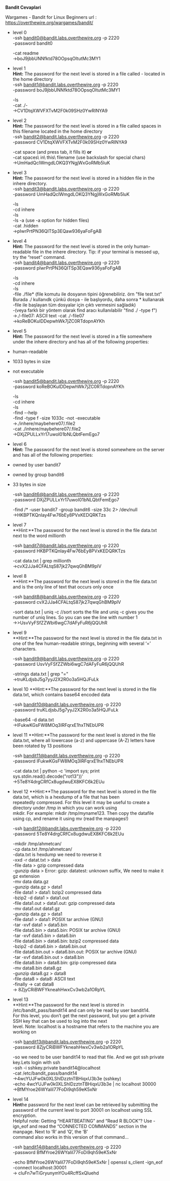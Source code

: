 **Bandit Cevaplari**

Wargames - Bandit for Linux Beginners
url : https://overthewire.org/wargames/bandit/



* level 0  
	-ssh bandit0@bandit.labs.overthewire.org -p 2220  
	-password bandit0  
	
	-cat readme  
	->boJ9jbbUNNfktd78OOpsqOltutMc3MY1  

* level 1  
	**Hint:** The password for the next level is stored in a file called - located in the home directory  
	-ssh bandit1@bandit.labs.overthewire.org -p 2220  
	-password boJ9jbbUNNfktd78OOpsqOltutMc3MY1  
	
	-ls  
	-cat ./-  
	->CV1DtqXWVFXTvM2F0k09SHz0YwRINYA9  

* level 2  
	**Hint:** The password for the next level is stored in a file called spaces in this filename located in the home directory  
	-ssh bandit2@bandit.labs.overthewire.org -p 2220  
	-password CV1DtqXWVFXTvM2F0k09SHz0YwRINYA9  
	
	-cat space (and press tab, it fills it) **or**  
	-cat spaces\ in\ this\ filename (use backslash for special chars)  
	->UmHadQclWmgdLOKQ3YNgjWxGoRMb5luK  
	
* level 3  
	**Hint:** The password for the next level is stored in a hidden file in the inhere directory.  
	-ssh bandit3@bandit.labs.overthewire.org -p 2220  
	-password UmHadQclWmgdLOKQ3YNgjWxGoRMb5luK  
	
	-ls  
	-cd inhere  
	-ls  
	-ls -a (use -a option for hidden files)  
	-cat .hidden  
	->pIwrPrtPN36QITSp3EQaw936yaFoFgAB  
	
* level 4  
	**Hint:** The password for the next level is stored in the only human-readable file in the inhere directory. Tip: if your terminal is messed up, try the “reset” command.  
	-ssh bandit4@bandit.labs.overthewire.org -p 2220  
	-password pIwrPrtPN36QITSp3EQaw936yaFoFgAB  
	
	-ls  
	-cd inhere  
	-ls  
	-file ./file* (file komutu ile dosyanın tipini öğrenebiliriz. örn "file test.txt" Burada ./ kullanıdk çünkü dosya - ile başlıyordu, daha sonra * kullanarak -file ile başlayan tüm dosyalar için çıktı vermesini sağladık)  
	-(veya farklı bir yöntem olarak find aracı kullanılabilir "find ./ -type f")  
	->./-file07: ASCII text 
	-cat ./-file07  
	->koReBOKuIDDepwhWk7jZC0RTdopnAYKh  
	
* level 5  
	**Hint:** The password for the next level is stored in a file somewhere under the inhere directory and has all of the following properties:  
 * human-readable  
 * 1033 bytes in size  
 * not executable  
 
	-ssh bandit5@bandit.labs.overthewire.org -p 2220  
	-password koReBOKuIDDepwhWk7jZC0RTdopnAYKh  
	
	-ls  
	-cd inhere  
	-ls  
	-find --help   
	-find -type f -size 1033c -not -executable  
	->./inhere/maybehere07/.file2  
	-cat ./inhere/maybehere07/.file2  
	->DXjZPULLxYr17uwoI01bNLQbtFemEgo7  

* level 6   
	**Hint:** The password for the next level is stored somewhere on the server and has all of the following properties:  
 * owned by user bandit7  
 * owned by group bandit6  
 * 33 bytes in size  
 
	-ssh bandit6@bandit.labs.overthewire.org -p 2220  
	-password DXjZPULLxYr17uwoI01bNLQbtFemEgo7 
 
	-find /* -user bandit7 -group bandit6 -size 33c 2> /dev/null  
	->HKBPTKQnIay4Fw76bEy8PVxKEDQRKTzs  
 
 
* level 7  
	**Hint:**The password for the next level is stored in the file data.txt next to the word millionth  

	-ssh bandit7@bandit.labs.overthewire.org -p 2220    
	-password HKBPTKQnIay4Fw76bEy8PVxKEDQRKTzs   

	-cat data.txt | grep millionth  
	->cvX2JJa4CFALtqS87jk27qwqGhBM9plV  

* level 8  
	**Hint:**The password for the next level is stored in the file data.txt and is the only line of text that occurs only once  
 
 	-ssh bandit8@bandit.labs.overthewire.org -p 2220    
	-password cvX2JJa4CFALtqS87jk27qwqGhBM9plV   
 
	-sort data.txt | uniq -c //sort sorts the file and uniq -c gives you the number of uniq lines. So you can see the line with number 1  
	->>UsvVyFSfZZWbi6wgC7dAFyFuR6jQQUhR  
 
 
* level 9  
	**Hint:**The password for the next level is stored in the file data.txt in one of the few human-readable strings, beginning with several ‘=’ characters.  

 	-ssh bandit9@bandit.labs.overthewire.org -p 2220  
	-password UsvVyFSfZZWbi6wgC7dAFyFuR6jQQUhR 
	
	-strings data.txt | grep "="  
	->truKLdjsbJ5g7yyJ2X2R0o3a5HQJFuLk  
	
* level 10
	**Hint:**The password for the next level is stored in the file data.txt, which contains base64 encoded data  

 	-ssh bandit10@bandit.labs.overthewire.org -p 2220  
	-password truKLdjsbJ5g7yyJ2X2R0o3a5HQJFuLk 
	
	-base64 -d data.txt  
	->IFukwKGsFW8MOq3IRFqrxE1hxTNEbUPR  
	
* level 11
	**Hint:**The password for the next level is stored in the file data.txt, where all lowercase (a-z) and uppercase (A-Z) letters have been rotated by 13 positions  
	
  	-ssh bandit11@bandit.labs.overthewire.org -p 2220  
	-password IFukwKGsFW8MOq3IRFqrxE1hxTNEbUPR 
	
	-cat data.txt | python -c 'import sys; print sys.stdin.read().decode("rot13"))'  
	->5Te8Y4drgCRfCx8ugdwuEX8KFC6k2EUu  
	
	
* level 12
	**Hint:**The password for the next level is stored in the file data.txt, which is a hexdump of a file that has been    
	repeatedly compressed. For this level it may be useful to create a directory under /tmp in which you can work using   
	mkdir. For example: mkdir /tmp/myname123. Then copy the datafile using cp, and rename it using mv (read the manpages!)  
	
  	-ssh bandit12@bandit.labs.overthewire.org -p 2220  
	-password 5Te8Y4drgCRfCx8ugdwuEX8KFC6k2EUu 
	
	-mkdir /tmp/ahmetcan/  
	-cp data.txt /tmp/ahmetcan/  
	-data.txt is hexdump we need to reverse it  
	-xxd -r datat.txt > data  
	-file data > gzip compressed data  
	-gunzip data > Error: gzip: datatest: unknown suffix, We need to make it gz extension  
	-mv data data.gz  
	-gunzip data.gz > data1  
	-file data1 > data1: bzip2 compressed data  
	-bzip2 -d data1 > data1.out  
	-file data1.out > data1.out: gzip compressed data  
	-mv data1.out data1.gz  
	-gunzip data.gz > data1  
	-file data1 > data1: POSIX tar archive (GNU)  
	-tar -xvf data1 > data5.bin  
	-file data5.bin > data5.bin: POSIX tar archive (GNU)  
	-tar -xvf data5.bin > data6.bin  
	-file data6.bin > data6.bin: bzip2 compressed data  
	-bzip2 -d data6.bin > data6.bin.out  
	-file data6.bin.out > data6.bin.out: POSIX tar archive (GNU)  
	-tar -xvf data6.bin.out > data8.bin  
	-file data8.bin > data8.bin: gzip compressed data  
	-mv data8.bin data8.gz  
	-gunzip data8.gz > data8   
	-file data8 > data8: ASCII text  
	-finally  -> cat data8  
	-> 8ZjyCRiBWFYkneahHwxCv3wb2a1ORpYL  
	
	
* level 13  
	**Hint:**The password for the next level is stored in /etc/bandit_pass/bandit14 and can only be read by user bandit14.     
	For this level, you don’t get the next password, but you get a private SSH key that can be used to log into the next   
	level. Note: localhost is a hostname that refers to the machine you are working on  
	
	
  	-ssh bandit13@bandit.labs.overthewire.org -p 2220  
	-password 8ZjyCRiBWFYkneahHwxCv3wb2a1ORpYL  
	
	-so we need to be user bandit14 to read that file. And we got ssh private key.Lets login with ssh  
	-ssh -i sshkey.private bandit14@localhost  
	-cat /etc/bandit_pass/bandit14   
	->4wcYUJFw0k0XLShlDzztnTBHiqxU3b3e (sshkey)  
	-echo 4wcYUJFw0k0XLShlDzztnTBHiqxU3b3e | nc localhost 30000  
	->BfMYroe26WYalil77FoDi9qh59eK5xNr  
	
* level 14  
	**Hint**he password for the next level can be retrieved by submitting the password of the current level to port 30001 on localhost using SSL encryption.  
Helpful note: Getting “HEARTBEATING” and “Read R BLOCK”? Use -ign_eof and read the “CONNECTED COMMANDS” section in the manpage. Next to ‘R’ and ‘Q’, the ‘B’  
command also works in this version of that command…  

  	-ssh bandit14@bandit.labs.overthewire.org -p 2220   
	-password BfMYroe26WYalil77FoDi9qh59eK5xNr 
	
	-echo BfMYroe26WYalil77FoDi9qh59eK5xNr | openssl s_client -ign_eof -connect localhost:30001  
	-> cluFn7wTiGryunymYOu4RcffSxQluehd  
	
